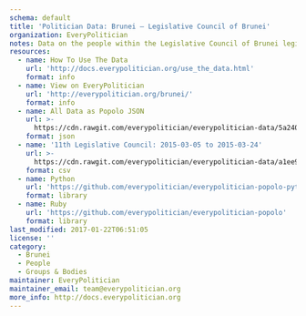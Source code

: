 ```yaml
---
schema: default
title: 'Politician Data: Brunei — Legislative Council of Brunei'
organization: EveryPolitician
notes: Data on the people within the Legislative Council of Brunei legislature of Brunei.
resources:
  - name: How To Use The Data
    url: 'http://docs.everypolitician.org/use_the_data.html'
    format: info
  - name: View on EveryPolitician
    url: 'http://everypolitician.org/brunei/'
    format: info
  - name: All Data as Popolo JSON
    url: >-
      https://cdn.rawgit.com/everypolitician/everypolitician-data/5a2407bb21040740bfd2d1ee6a9417916add031a/data/Brunei/Legislative_Council/ep-popolo-v1.0.json
    format: json
  - name: '11th Legislative Council: 2015-03-05 to 2015-03-24'
    url: >-
      https://cdn.rawgit.com/everypolitician/everypolitician-data/a1ee914c2e9714d5f3dbcb5e8c3f9ddde471ec2d/data/Brunei/Legislative_Council/term-11.csv
    format: csv
  - name: Python
    url: 'https://github.com/everypolitician/everypolitician-popolo-python'
    format: library
  - name: Ruby
    url: 'https://github.com/everypolitician/everypolitician-popolo'
    format: library
last_modified: 2017-01-22T06:51:05
license: ''
category:
  - Brunei
  - People
  - Groups & Bodies
maintainer: EveryPolitician
maintainer_email: team@everypolitician.org
more_info: http://docs.everypolitician.org
---
```

